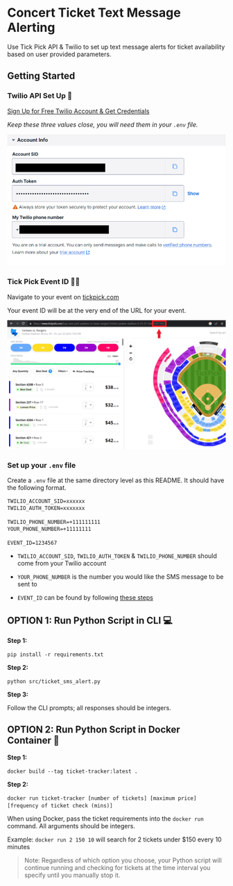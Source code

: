 # Concert Ticket Text Message Alerting

Use Tick Pick API &amp; Twilio to set up text message alerts for ticket availability based on user provided parameters.

## Getting Started

### Twilio API Set Up 📱 

[Sign Up for Free Twilio Account & Get Credentials](https://www.twilio.com/docs/usage/tutorials/how-to-use-your-free-trial-account)

_Keep these three values close, you will need them in your `.env` file._

![twilio_creds.png](artifacts/twilio_creds.png)

### Tick Pick Event ID 🎵🏈

Navigate to your event on [tickpick.com](https://www.tickpick.com)

Your event ID will be at the very end of the URL for your event.

![img.png](artifacts/tick_pick_id.png)

### Set up your `.env` file

Create a `.env` file at the same directory level as this README. It should have the following format.

```
TWILIO_ACCOUNT_SID=xxxxxx
TWILIO_AUTH_TOKEN=xxxxxxx

TWILIO_PHONE_NUMBER=+111111111
YOUR_PHONE_NUMBER=+11111111

EVENT_ID=1234567
```

- `TWILIO_ACCOUNT_SID`, `TWILIO_AUTH_TOKEN` & `TWILIO_PHONE_NUMBER` should come from your Twilio account

- `YOUR_PHONE_NUMBER` is the number you would like the SMS message to be sent to

- `EVENT_ID` can be found by following [these steps](#tick-pick-event-id-)

## OPTION 1: Run Python Script in CLI 💻

**Step 1:**

`pip install -r requirements.txt`

**Step 2:**

`python src/ticket_sms_alert.py`

**Step 3:**

Follow the CLI prompts; all responses should be integers.


## OPTION 2: Run Python Script in Docker Container 🐳 

**Step 1:**

`docker build --tag ticket-tracker:latest .`

**Step 2:**

`docker run ticket-tracker [number of tickets] [maximum price] [frequency of ticket check (mins)]`


When using Docker, pass the ticket requirements into the `docker run` command. All arguments should be integers.

Example: `docker run 2 150 10` will search for 2 tickets under $150 every 10 minutes

>Note: Regardless of which option you choose, your Python script will continue running and checking for tickets at the time interval you specify until you manually stop it.
